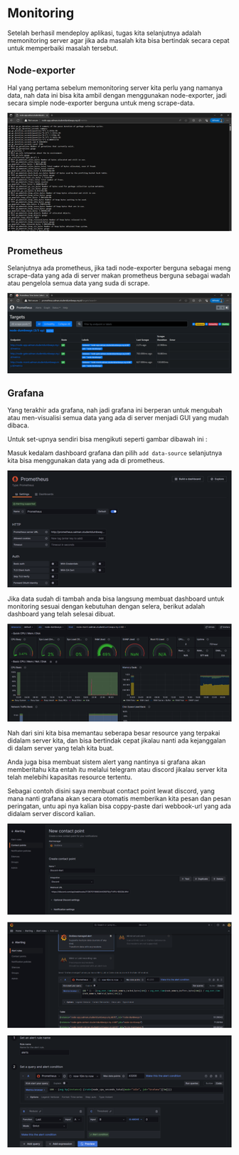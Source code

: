 # Monitoring

Setelah berhasil mendeploy aplikasi, tugas kita selanjutnya adalah memonitoring server agar jika ada masalah kita bisa bertindak secara cepat untuk memperbaiki masalah tersebut.

## Node-exporter

Hal yang pertama sebelum memonitoring server kita perlu yang namanya data, nah data ini bisa kita ambil dengan menggunakan node-exporter, jadi secara simple node-exporter berguna untuk meng scrape-data.

![image](/5.%20Monitoring/img/1.png)

## Prometheus

Selanjutnya ada prometheus, jika tadi node-exporter berguna sebagai meng scrape-data yang ada di server makan prometheus berguna sebagai wadah atau pengelola semua data yang suda di scrape.

![image](/5.%20Monitoring/img/2.png)

## Grafana

Yang terakhir ada grafana, nah jadi grafana ini berperan untuk mengubah atau men-visualisi semua data yang ada di server menjadi GUI yang mudah dibaca.

Untuk set-upnya sendiri bisa mengikuti seperti gambar dibawah ini :

Masuk kedalam dashboard grafana dan pilih `add data-source` selanjutnya kita bisa menggunakan data yang ada di prometheus.

![image](/5.%20Monitoring/img/3.png)

Jika data sudah di tambah anda bisa langsung membuat dashboard untuk monitoring sesuai dengan kebutuhan dengan selera, berikut adalah dashboard yang telah selesai dibuat.

![image](/5.%20Monitoring/img/4.png)

Nah dari sini kita bisa memantau seberapa besar resource yang terpakai didalam server kita, dan bisa bertindak cepat jikalau nanti ada kejanggalan di dalam server yang telah kita buat.

Anda juga bisa membuat sistem alert yang nantinya si grafana akan memberitahu kita entah itu melalui telegram atau discord jikalau server kita telah melebihi kapasitas resource tertentu.

Sebagai contoh disini saya membuat contact point lewat discord, yang mana nanti grafana akan secara otomatis memberikan kita pesan dan pesan peringatan, untu api nya kalian bisa coppy-paste dari webbook-url yang ada didalam server discord kalian.

![image](/5.%20Monitoring/img/5.png)

![image](/5.%20Monitoring/img/6.png)

![image](/5.%20Monitoring/img/7.png)







